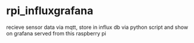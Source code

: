 # rpi_influxgrafana
recieve sensor data via mqtt, store in influx db via python script and show on grafana served from this raspberry pi
